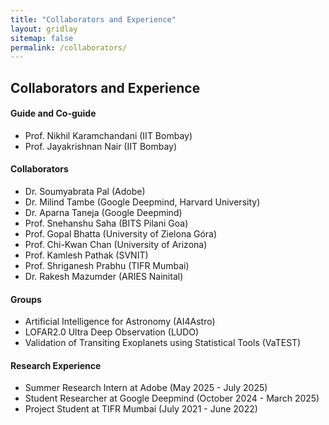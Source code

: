 ```yaml
---
title: "Collaborators and Experience"
layout: gridlay
sitemap: false
permalink: /collaborators/
---
```


<style>
img{
  border-radius: 10px;
}
.col-md-3 {
  margin-top:10px;
  margin-bottom:10px;
  padding:0px;
  display:block;
  overflow:hidden;
  text-align:center;
  display: table-cell;
  background: white;
  border-radius: 20px;
  height: auto;
}
iframe {
  margin:0;
  padding:0;
  width: 175px;
  display: inline;
  vertical-align: middle;
}
</style>

## Collaborators and Experience

<div class="jumbotron">
<div class="col-md-12 col-sm-12">
<h4>Guide and Co-guide</h4>
<ul>
<li> Prof. Nikhil Karamchandani (IIT Bombay) </li>
<li> Prof. Jayakrishnan Nair (IIT Bombay) </li>
</ul>

<h4>Collaborators</h4>
<ul>
<li> Dr. Soumyabrata Pal (Adobe) </li>
<li> Dr. Milind Tambe (Google Deepmind, Harvard University) </li>
<li> Dr. Aparna Taneja (Google Deepmind) </li>
<li> Prof. Snehanshu Saha (BITS Pilani Goa) </li>
<li> Prof. Gopal Bhatta (University of Zielona Góra) </li>
<li> Prof. Chi-Kwan Chan (University of Arizona) </li>
<li> Prof. Kamlesh Pathak (SVNIT) </li>
<li> Prof. Shriganesh Prabhu (TIFR Mumbai) </li>
<li> Dr. Rakesh Mazumder (ARIES Nainital) </li>
</ul>

<h4>Groups</h4>
<ul>
<li> Artificial Intelligence for Astronomy (AI4Astro) </li>
<li> LOFAR2.0 Ultra Deep Observation (LUDO) </li>
<li> Validation of Transiting Exoplanets using Statistical Tools (VaTEST) </li>
</ul>

<h4>Research Experience</h4>
<ul>
<li> Summer Research Intern at Adobe (May 2025 - July 2025) </li>
<li> Student Researcher at Google Deepmind (October 2024 - March 2025) </li>
<li> Project Student at TIFR Mumbai (July 2021 - June 2022) </li>
</ul>

</div>
</div>
